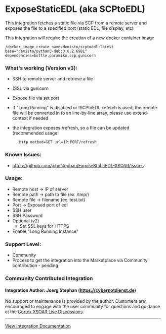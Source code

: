 # ExposeStaticEDL (aka SCPtoEDL)
This integration fetches a static file via SCP from a remote server and exposes the file to a specified port (static EDL, file display, etc)

This integration will require the creation of a new docker container image

    /docker_image_create name=demisto/scptoedl:latest base="demisto/python3-deb:3.8.2.6981" dependencies=bottle,paramiko,scp,gunicorn

### What's working (Version v3):
* SSH to remote server and retrieve a file
* (SSL via gunicorn
* Expose file via set port
* If "Long Running" is disabled or !SCPtoEDL-refetch is used, the remote file will be converted in to an line-by-line array, please use extend-context if needed 
* the integration exposes /refresh, so a file can be updated (recommended usage:

        !http method=GET url=IP:PORT/refresh


### Known Issues:
* https://github.com/johestephan/ExposeStaticEDL-XSOAR/issues

### Usage:
* Remote host -> IP of server
* Remote path -> path to file (ex. /tmp/)
* Remote file -> filename (ex. test.txt)
* Port -> Exposed port of edl
* SSH user 
* SSH Password
* Optional (v2)
    * Set SSL keys for HTTPS 
* Enable "Long Running Instance"

### Support Level:
* Community
* Process to get the integration into the Marketplace via Community contribution - pending


### Community Contributed Integration
#### Integration Author: Joerg Stephan (https://cybernotdienst.de)
No support or maintenance is provided by the author. Customers are encouraged to engage with the user community for questions and guidance at the [Cortex XSOAR Live Discussions](https://live.paloaltonetworks.com/t5/cortex-xsoar-discussions/bd-p/Cortex_XSOAR_Discussions).

---
[View Integration Documentation](https://xsoar.pan.dev/docs/reference/integrations/hello-world)
